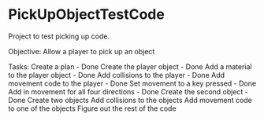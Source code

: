 # PickUpObjectTestCode
Project to test picking up code.

Objective:
Allow a player to pick up an object

Tasks:
Create a plan 									- Done
Create the player object 						- Done
Add a material to the player object 			- Done
Add collisions to the player 					- Done
Add movement code to the player					- Done
Set movement to a key pressed					- Done
Add in movement for all four directions			- Done
Create the second object						- Done
Create two objects
Add collisions to the objects
Add movement code to one of the objects
Figure out the rest of the code